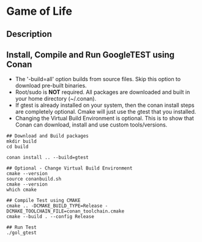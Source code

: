 Game of Life
============

Description
-----------


Install, Compile and Run GoogleTEST using Conan
------------------------------------------

* The '-build=all' option builds from source files. Skip this option to download
  pre-built binaries.
* Root/sudo is **NOT** required. All packages are downloaded and built in your 
  home directory (~/.conan).
* If gtest is already installed on your system, then the conan install steps are 
  completely optional. Cmake will just use the gtest that you installed.
* Changing the Virtual Build Environment is optional. This is to show that Conan
  can download, install and use custom tools/versions.

```
## Download and Build packages
mkdir build
cd build

conan install .. --build=gtest

## Optional - Change Virtual Build Environment
cmake --version
source conanbuild.sh
cmake --version
which cmake

## Compile Test using CMAKE
cmake .. -DCMAKE_BUILD_TYPE=Release -DCMAKE_TOOLCHAIN_FILE=conan_toolchain.cmake
cmake --build . --config Release

## Run Test
./gol_gtest
```


